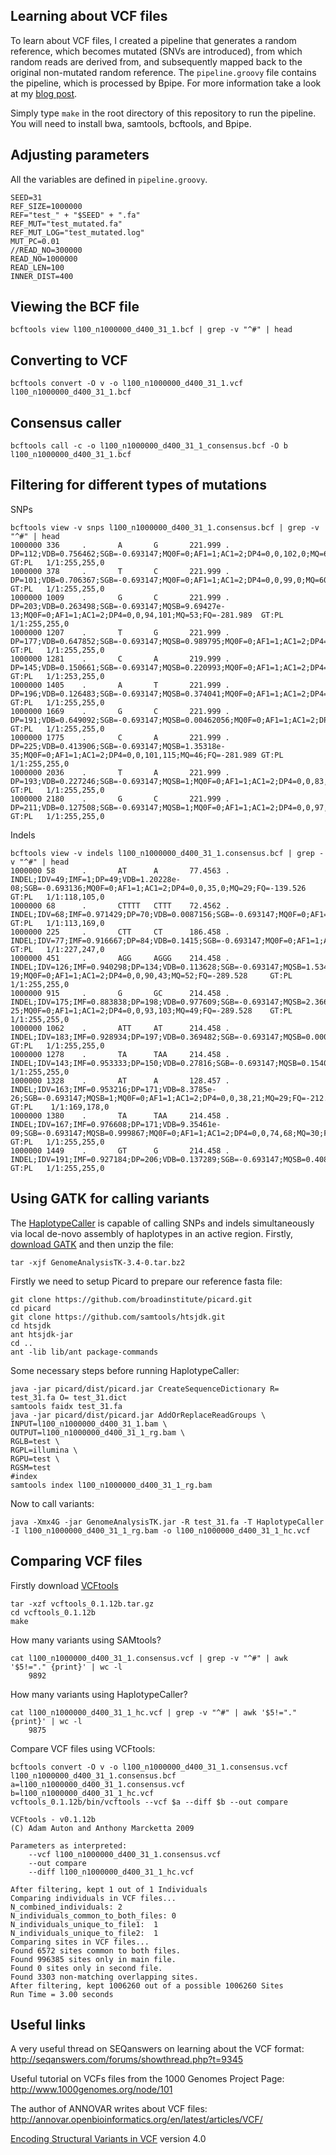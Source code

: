 Learning about VCF files
------------------------

To learn about VCF files, I created a pipeline that generates a random reference, which becomes mutated (SNVs are introduced), from which random reads are derived from, and subsequently mapped back to the original non-mutated random reference. The ```pipeline.groovy``` file contains the pipeline, which is processed by Bpipe. For more information take a look at my [blog post](http://davetang.org/muse/2015/06/04/paired-end-alignment-using-bpipe/).

Simply type ```make``` in the root directory of this repository to run the pipeline. You will need to install bwa, samtools, bcftools, and Bpipe.

Adjusting parameters
--------------------

All the variables are defined in ```pipeline.groovy```.

```
SEED=31
REF_SIZE=1000000
REF="test_" + "$SEED" + ".fa"
REF_MUT="test_mutated.fa"
REF_MUT_LOG="test_mutated.log"
MUT_PC=0.01
//READ_NO=300000
READ_NO=1000000
READ_LEN=100
INNER_DIST=400
```

Viewing the BCF file
-------------------

```
bcftools view l100_n1000000_d400_31_1.bcf | grep -v "^#" | head
```

Converting to VCF
-----------------

```
bcftools convert -O v -o l100_n1000000_d400_31_1.vcf l100_n1000000_d400_31_1.bcf
```

Consensus caller
----------------

```
bcftools call -c -o l100_n1000000_d400_31_1_consensus.bcf -O b l100_n1000000_d400_31_1.bcf
```

Filtering for different types of mutations
------------------------------------------

SNPs

```
bcftools view -v snps l100_n1000000_d400_31_1.consensus.bcf | grep -v "^#" | head
1000000 336     .       A       G       221.999 .       DP=112;VDB=0.756462;SGB=-0.693147;MQ0F=0;AF1=1;AC1=2;DP4=0,0,102,0;MQ=60;FQ=-281.989    GT:PL   1/1:255,255,0
1000000 378     .       T       C       221.999 .       DP=101;VDB=0.706367;SGB=-0.693147;MQ0F=0;AF1=1;AC1=2;DP4=0,0,99,0;MQ=60;FQ=-281.989     GT:PL   1/1:255,255,0
1000000 1009    .       G       C       221.999 .       DP=203;VDB=0.263498;SGB=-0.693147;MQSB=9.69427e-13;MQ0F=0;AF1=1;AC1=2;DP4=0,0,94,101;MQ=53;FQ=-281.989  GT:PL   1/1:255,255,0
1000000 1207    .       T       G       221.999 .       DP=177;VDB=0.647852;SGB=-0.693147;MQSB=0.989795;MQ0F=0;AF1=1;AC1=2;DP4=0,0,94,79;MQ=60;FQ=-281.989      GT:PL   1/1:255,255,0
1000000 1281    .       C       A       219.999 .       DP=145;VDB=0.150661;SGB=-0.693147;MQSB=0.220993;MQ0F=0;AF1=1;AC1=2;DP4=0,0,64,79;MQ=48;FQ=-281.989      GT:PL   1/1:253,255,0
1000000 1405    .       A       T       221.999 .       DP=196;VDB=0.126483;SGB=-0.693147;MQSB=0.374041;MQ0F=0;AF1=1;AC1=2;DP4=0,0,104,89;MQ=40;FQ=-281.989     GT:PL   1/1:255,255,0
1000000 1669    .       G       C       221.999 .       DP=191;VDB=0.649092;SGB=-0.693147;MQSB=0.00462056;MQ0F=0;AF1=1;AC1=2;DP4=0,0,108,73;MQ=57;FQ=-281.989   GT:PL   1/1:255,255,0
1000000 1775    .       C       A       221.999 .       DP=225;VDB=0.413906;SGB=-0.693147;MQSB=1.35318e-35;MQ0F=0;AF1=1;AC1=2;DP4=0,0,101,115;MQ=46;FQ=-281.989 GT:PL   1/1:255,255,0
1000000 2036    .       T       A       221.999 .       DP=193;VDB=0.227246;SGB=-0.693147;MQSB=1;MQ0F=0;AF1=1;AC1=2;DP4=0,0,83,98;MQ=60;FQ=-281.989     GT:PL   1/1:255,255,0
1000000 2180    .       G       C       221.999 .       DP=211;VDB=0.127508;SGB=-0.693147;MQSB=1;MQ0F=0;AF1=1;AC1=2;DP4=0,0,97,105;MQ=60;FQ=-281.989    GT:PL   1/1:255,255,0
```

Indels

```
bcftools view -v indels l100_n1000000_d400_31_1.consensus.bcf | grep -v "^#" | head
1000000 58      .       AT      A       77.4563 .       INDEL;IDV=49;IMF=1;DP=49;VDB=1.20228e-08;SGB=-0.693136;MQ0F=0;AF1=1;AC1=2;DP4=0,0,35,0;MQ=29;FQ=-139.526        GT:PL   1/1:118,105,0
1000000 68      .       CTTTT   CTTT    72.4562 .       INDEL;IDV=68;IMF=0.971429;DP=70;VDB=0.0087156;SGB=-0.693147;MQ0F=0;AF1=1;AC1=2;DP4=0,0,56,0;MQ=37;FQ=-203.527   GT:PL   1/1:113,169,0
1000000 225     .       CTT     CT      186.458 .       INDEL;IDV=77;IMF=0.916667;DP=84;VDB=0.1415;SGB=-0.693147;MQ0F=0;AF1=1;AC1=2;DP4=0,0,82,0;MQ=60;FQ=-281.528      GT:PL   1/1:227,247,0
1000000 451     .       AGG     AGGG    214.458 .       INDEL;IDV=126;IMF=0.940298;DP=134;VDB=0.113628;SGB=-0.693147;MQSB=1.53453e-19;MQ0F=0;AF1=1;AC1=2;DP4=0,0,90,43;MQ=52;FQ=-289.528     GT:PL   1/1:255,255,0
1000000 915     .       G       GC      214.458 .       INDEL;IDV=175;IMF=0.883838;DP=198;VDB=0.977609;SGB=-0.693147;MQSB=2.36671e-25;MQ0F=0;AF1=1;AC1=2;DP4=0,0,93,103;MQ=49;FQ=-289.528    GT:PL   1/1:255,255,0
1000000 1062    .       ATT     AT      214.458 .       INDEL;IDV=183;IMF=0.928934;DP=197;VDB=0.369482;SGB=-0.693147;MQSB=0.000483862;MQ0F=0;AF1=1;AC1=2;DP4=0,0,98,94;MQ=56;FQ=-289.528     GT:PL   1/1:255,255,0
1000000 1278    .       TA      TAA     214.458 .       INDEL;IDV=143;IMF=0.953333;DP=150;VDB=0.27816;SGB=-0.693147;MQSB=0.154055;MQ0F=0;AF1=1;AC1=2;DP4=0,0,67,79;MQ=48;FQ=-289.528GT:PL    1/1:255,255,0
1000000 1328    .       AT      A       128.457 .       INDEL;IDV=163;IMF=0.953216;DP=171;VDB=8.3785e-26;SGB=-0.693147;MQSB=1;MQ0F=0;AF1=1;AC1=2;DP4=0,0,38,21;MQ=29;FQ=-212.527    GT:PL    1/1:169,178,0
1000000 1380    .       TA      TAA     214.458 .       INDEL;IDV=167;IMF=0.976608;DP=171;VDB=9.35461e-09;SGB=-0.693147;MQSB=0.999867;MQ0F=0;AF1=1;AC1=2;DP4=0,0,74,68;MQ=30;FQ=-289.528     GT:PL   1/1:255,255,0
1000000 1449    .       GT      G       214.458 .       INDEL;IDV=191;IMF=0.927184;DP=206;VDB=0.137289;SGB=-0.693147;MQSB=0.408104;MQ0F=0;AF1=1;AC1=2;DP4=0,0,92,100;MQ=48;FQ=-289.528       GT:PL   1/1:255,255,0
```

Using GATK for calling variants
-------------------------------

The [HaplotypeCaller](https://www.broadinstitute.org/gatk/gatkdocs/org_broadinstitute_gatk_tools_walkers_haplotypecaller_HaplotypeCaller.php) is capable of calling SNPs and indels simultaneously via local de-novo assembly of haplotypes in an active region. Firstly, [download GATK](https://www.broadinstitute.org/gatk/download/) and then unzip the file:


```
tar -xjf GenomeAnalysisTK-3.4-0.tar.bz2
```

Firstly we need to setup Picard to prepare our reference fasta file:

```
git clone https://github.com/broadinstitute/picard.git
cd picard
git clone https://github.com/samtools/htsjdk.git
cd htsjdk
ant htsjdk-jar
cd ..
ant -lib lib/ant package-commands
```

Some necessary steps before running HaplotypeCaller:

```
java -jar picard/dist/picard.jar CreateSequenceDictionary R= test_31.fa O= test_31.dict
samtools faidx test_31.fa
java -jar picard/dist/picard.jar AddOrReplaceReadGroups \
INPUT=l100_n1000000_d400_31_1.bam \
OUTPUT=l100_n1000000_d400_31_1_rg.bam \
RGLB=test \
RGPL=illumina \
RGPU=test \
RGSM=test
#index
samtools index l100_n1000000_d400_31_1_rg.bam
```

Now to call variants:

```
java -Xmx4G -jar GenomeAnalysisTK.jar -R test_31.fa -T HaplotypeCaller -I l100_n1000000_d400_31_1_rg.bam -o l100_n1000000_d400_31_1_hc.vcf
```

Comparing VCF files
-------------------

Firstly download [VCFtools](http://sourceforge.net/projects/vcftools/files/)

```
tar -xzf vcftools_0.1.12b.tar.gz 
cd vcftools_0.1.12b
make
```

How many variants using SAMtools?

```
cat l100_n1000000_d400_31_1.consensus.vcf | grep -v "^#" | awk '$5!="." {print}' | wc -l
    9892
```

How many variants using HaplotypeCaller?

```
cat l100_n1000000_d400_31_1_hc.vcf | grep -v "^#" | awk '$5!="." {print}' | wc -l
    9875
```

Compare VCF files using VCFtools:

```
bcftools convert -O v -o l100_n1000000_d400_31_1.consensus.vcf l100_n1000000_d400_31_1.consensus.bcf
a=l100_n1000000_d400_31_1.consensus.vcf
b=l100_n1000000_d400_31_1_hc.vcf
vcftools_0.1.12b/bin/vcftools --vcf $a --diff $b --out compare

VCFtools - v0.1.12b
(C) Adam Auton and Anthony Marcketta 2009

Parameters as interpreted:
	--vcf l100_n1000000_d400_31_1.consensus.vcf
	--out compare
	--diff l100_n1000000_d400_31_1_hc.vcf

After filtering, kept 1 out of 1 Individuals
Comparing individuals in VCF files...
N_combined_individuals:	2
N_individuals_common_to_both_files:	0
N_individuals_unique_to_file1:	1
N_individuals_unique_to_file2:	1
Comparing sites in VCF files...
Found 6572 sites common to both files.
Found 996385 sites only in main file.
Found 0 sites only in second file.
Found 3303 non-matching overlapping sites.
After filtering, kept 1006260 out of a possible 1006260 Sites
Run Time = 3.00 seconds
```
Useful links
------------

A very useful thread on SEQanswers on learning about the VCF format: <http://seqanswers.com/forums/showthread.php?t=9345>

Useful tutorial on VCFs files from the 1000 Genomes Project Page: <http://www.1000genomes.org/node/101>

The author of ANNOVAR writes about VCF files: <http://annovar.openbioinformatics.org/en/latest/articles/VCF/>

[Encoding Structural Variants in VCF](http://www.1000genomes.org/wiki/Analysis/Variant%20Call%20Format/VCF%20(Variant%20Call%20Format)%20version%204.0/encoding-structural-variants) version 4.0

